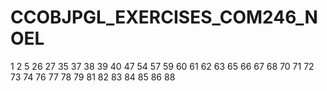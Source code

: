 # CCOBJPGL_EXERCISES_COM246_NOEL



1
2
5
26
27
35
37
38
39
40
47
54
57
59
60
61
62
63
65
66
67
68
70
71
72
73
74
76
77
78
79
81
82
83
84
85
86
88

